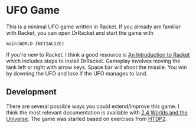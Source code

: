 # UFO Game

This is a minimal UFO game written in Racket. If you already are familiar
with Racket, you can open DrRacket and start the game with

```
main(WORLD-INITIALIZE)
```
If you're new to Racket, I think a good resource is [An Introduction to Racket](https://docs.racket-lang.org/quick/) which includes steps to install DrRacket. Gameplay involves
moving the tank left or right with arrow keys. Space bar will shoot the missile.
You win by downing the UFO and lose if the UFO manages to land.

## Development

There are several possible ways you could extend/improve this game. I think the
most relevant documentation is available with [2.4 Worlds and the Universe](https://docs.racket-lang.org/teachpack/2htdpuniverse.html). The game was started based on exercises 
from [HTDP2](https://htdp.org/). 
